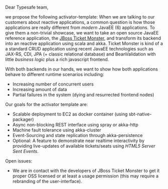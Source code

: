 Dear Typesafe team,

we propose the following activator-template: 
When we are talking to our customers about reactive applications, a common question is how those applications are really different from _modern_ JavaEE (6) applications. To give them a non-trivial showcase, we want to take an open source JavaEE reference application, the [JBoss Ticket Monster](http://www.jboss.org/ticket-monster/whatisticketmonster/), and transform its backend into an reactive application using scala and akka. Ticket Monster is kind of a a standard CRUD application using recent JavaEE technologies such as JAX-RS, CDI, JPA (+ classic relational database) and BeanValidation with little _business logic_ plus a rich javascript frontend.

With both backends in our hands, we want to show how both applications behave to different runtime scenarios including:
- Increasing number of concurrent users
- Increasing amount of data
- Partial failures in the system (dying and resurrected frontend nodes)

Our goals for the activator template are:

- Scalable deployment to EC2 as docker container (using sbt-native-packager)
- Async non-blocking REST interface using spray or akka-http
- Machine fault tolerance using akka-cluster
- Event-Sourcing and state replication through akka-persistence
- Optional: A feature to demonstrate near realtime interactivity by providing live-updates of available tickets/seats using _HTML5 Server Sent Events_.


Open issues:

- We are in contact with the developers of JBoss Ticket Monster to get it proper OSS licensed or at least a usage permission (this may require a rebranding of the user-interface).

